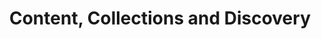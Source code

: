 ---
schema: default
title: 'Content, Collections and Discovery'
description: Discovering content and collections
logo: ''
---